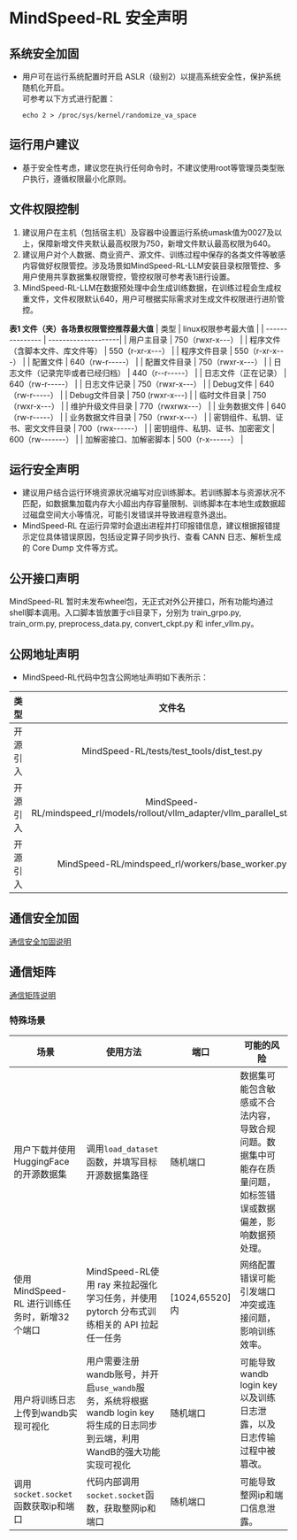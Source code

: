 # MindSpeed-RL 安全声明

## 系统安全加固

- 用户可在运行系统配置时开启 ASLR（级别2）以提高系统安全性，保护系统随机化开启。  
可参考以下方式进行配置：

  ```
  echo 2 > /proc/sys/kernel/randomize_va_space
  ```

## 运行用户建议

- 基于安全性考虑，建议您在执行任何命令时，不建议使用root等管理员类型账户执行，遵循权限最小化原则。

## 文件权限控制
1. 建议用户在主机（包括宿主机）及容器中设置运行系统umask值为0027及以上，保障新增文件夹默认最高权限为750，新增文件默认最高权限为640。
2. 建议用户对个人数据、商业资产、源文件、训练过程中保存的各类文件等敏感内容做好权限管控。涉及场景如MindSpeed-RL-LLM安装目录权限管控、多用户使用共享数据集权限管控，管控权限可参考表1进行设置。
3. MindSpeed-RL-LLM在数据预处理中会生成训练数据，在训练过程会生成权重文件，文件权限默认640，用户可根据实际需求对生成文件权限进行进阶管控。

**表1 文件（夹）各场景权限管控推荐最大值**
| 类型          | linux权限参考最大值 |
| --------------- | --------------------|
| 用户主目录                          |    750（rwxr-x---）                |
| 程序文件（含脚本文件、库文件等）      |    550（r-xr-x---）                |
| 程序文件目录                        |    550（r-xr-x---）                |
| 配置文件                            |    640（rw-r-----）                |
| 配置文件目录                        |    750（rwxr-x---）                |
| 日志文件（记录完毕或者已经归档）      |    440（r--r-----）                |
| 日志文件（正在记录）                 |    640（rw-r-----）                |
| 日志文件记录                        |    750（rwxr-x---）                |
| Debug文件                          |    640（rw-r-----）                |
| Debug文件目录                      |    750 (rwxr-x---)                 |
| 临时文件目录                       |     750（rwxr-x---）                |
| 维护升级文件目录                    |    770（rwxrwx---）                |
| 业务数据文件                       |     640（rw-r-----）                |
| 业务数据文件目录                   |     750（rwxr-x---）                |
| 密钥组件、私钥、证书、密文文件目录   |     700（rwx------）                |
| 密钥组件、私钥、证书、加密密文      |     600（rw-------）                |
| 加解密接口、加解密脚本             |     500（r-x------）                |


## 运行安全声明

- 建议用户结合运行环境资源状况编写对应训练脚本。若训练脚本与资源状况不匹配，如数据集加载内存大小超出内存容量限制、训练脚本在本地生成数据超过磁盘空间大小等情况，可能引发错误并导致进程意外退出。
- MindSpeed-RL 在运行异常时会退出进程并打印报错信息，建议根据报错提示定位具体错误原因，包括设定算子同步执行、查看 CANN 日志、解析生成的 Core Dump 文件等方式。


## 公开接口声明
MindSpeed-RL 暂时未发布wheel包，无正式对外公开接口，所有功能均通过shell脚本调用。入口脚本皆放置于cli目录下，分别为  train_grpo.py, train_orm.py, preprocess_data.py, convert_ckpt.py 和 infer_vllm.py。


## 公网地址声明
- MindSpeed-RL代码中包含公网地址声明如下表所示：

|      类型      |                          文件名                             |             公网IP地址/公网URL地址/域名/邮箱地址             |                   用途说明                    |
| :------------: |:----------------------------------------------------------:| :----------------------------------------------------------: |:-----------------------------------------:|
|  开源引入  |                  MindSpeed-RL/tests/test_tools/dist_test.py       |          https://github.com/microsoft/DeepSpeed/blob/master/tests/unit/common.py      |              开源引入 common 参考代码          |
|  开源引入  |                  MindSpeed-RL/mindspeed_rl/models/rollout/vllm_adapter/vllm_parallel_state.py      |          8.8.8.8      |              引入公网IP地址          |
|  开源引入  |                  MindSpeed-RL/mindspeed_rl/workers/base_worker.py       |          8.8.8.8      |              引入公网IP地址          |


## 通信安全加固

[通信安全加固说明](https://gitee.com/ascend/pytorch/blob/master/SECURITYNOTE.md#%E9%80%9A%E4%BF%A1%E5%AE%89%E5%85%A8%E5%8A%A0%E5%9B%BA
)

## 通信矩阵
[通信矩阵说明](https://gitee.com/ascend/pytorch/blob/master/SECURITYNOTE.md#%E9%80%9A%E4%BF%A1%E7%9F%A9%E9%98%B5%E4%BF%A1%E6%81%AF)

### 特殊场景
| 场景                                  | 使用方法                                         | 端口 | 可能的风险       |
| ------------------------------------- | ------------------------------------------------ | ---------- | ---------- |
| 用户下载并使用HuggingFace的开源数据集 | 调用`load_dataset`函数，并填写目标开源数据集路径 | 随机端口     | 数据集可能包含敏感或不合法内容，导致合规问题。数据集中可能存在质量问题，如标签错误或数据偏差，影响数据预处理。   |
| 使用 MindSpeed-RL 进行训练任务时，新增32个端口 | MindSpeed-RL使用 ray 来拉起强化学习任务，并使用 pytorch 分布式训练相关的 API 拉起任一任务 | [1024,65520]内 | 网络配置错误可能引发端口冲突或连接问题，影响训练效率。   |
| 用户将训练日志上传到wandb实现可视化|用户需要注册wandb账号，并开启`use_wandb`服务，系统将根据wandb login key将生成的日志同步到云端，利用WandB的强大功能实现可视化 | 随机端口 | 可能导致wandb login key以及训练日志泄露，以及日志传输过程中被篡改。 |
| 调用`socket.socket`函数获取ip和端口|代码内部调用`socket.socket`函数，获取整网ip和端口 | 随机端口 | 可能导致整网ip和端口信息泄露。 |


